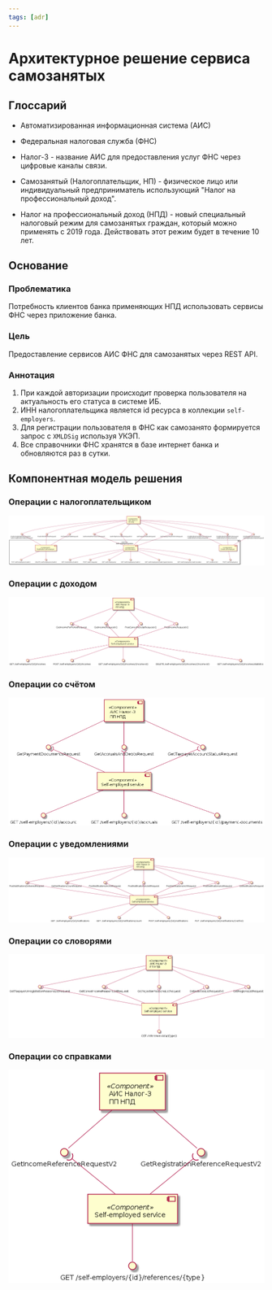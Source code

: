```yaml
---
tags: [adr]
---
```


# Архитектурное решение сервиса самозанятых

## Глоссарий

- Автоматизированная информационная система (АИС)

- Федеральная налоговая служба (ФНС)

- Налог-3 - название АИС для предоставления услуг ФНС через цифровые каналы связи.

- Самозанятый (Налогоплательщик, НП) - физическое лицо или индивидуальный предприниматель использующий "Налог на профессиональный доход".

- Налог на профессиональный доход (НПД) - новый специальный налоговый режим для самозанятых граждан, который можно применять с 2019 года. Действовать этот режим будет в течение 10 лет.

## Основание

### Проблематика

Потребность клиентов банка применяющих НПД использовать сервисы ФНС через приложение банка.

### Цель

Предоставление сервисов АИС ФНС для самозанятых через REST API.

### Аннотация

1. При каждой авторизации происходит проверка пользователя на актуальность его статуса в системе ИБ.
2. ИНН налогоплательщика является id ресурса в коллекции `self-employers`.
3. Для регистрации пользователя в ФНС как самозанято формируется запрос с `XMLDSig` используя УКЭП.
4. Все справочники ФНС хранятся в базе интернет банка и обновляются раз в сутки.

## Компонентная модель решения

### Операции с налогоплательщиком
![self-employer-components.png](../../assets/images/diagrams/self-employed-service/components/self-employer-components.png)

### Операции с доходом
![incomes-components.png](../../assets/images/diagrams/self-employed-service/components/incomes-components.png)

### Операции со счётом
![account-components.png](../../assets/images/diagrams/self-employed-service/components/account-components.png)

### Операции с уведомлениями
![notifications-components.png](../../assets/images/diagrams/self-employed-service/components/notifications-components.png)

### Операции со словорями
![references-data-components.png](../../assets/images/diagrams/self-employed-service/components/reference-data-components.png)

### Операции со справками
![references-components.png](../../assets/images/diagrams/self-employed-service/components/references-components.png)